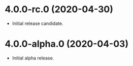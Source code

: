 # 4.0.0-rc.0 (2020-04-30)

- Initial release candidate.

# 4.0.0-alpha.0 (2020-04-03)

- Initial alpha release.
